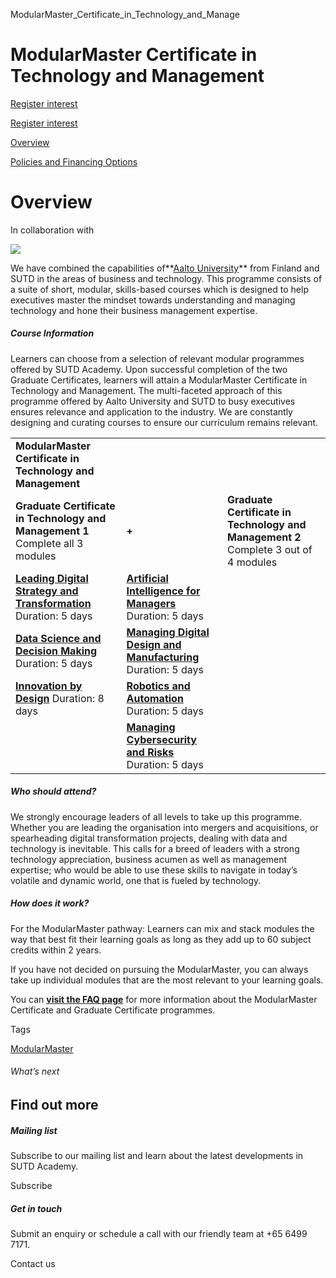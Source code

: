 ModularMaster_Certificate_in_Technology_and_Manage



ModularMaster Certificate in Technology and Management
======================================================

[Register interest](/admissions/academy/modular-master/register-your-interest-modularmaster-certificate-in-technology-and-management/)

[Register interest](/admissions/academy/modular-master/register-your-interest-modularmaster-certificate-in-technology-and-management/)

[Overview](/course/modularmaster-in-technology-and-management/#tabs)

[Policies and Financing Options](/course/modularmaster-in-technology-and-management/policies-and-financing-options/#tabs)

Overview
========

In collaboration with

[![](https://www.sutd.edu.sg/wp-content/uploads/2025/01/aee-academy_21_rgb-247_cropped-removebg-preview.png?w=174)](https://www.aaltoee.sg/programs/modular-master-in-technology-and-management?utm_source=sutd&utm_medium=logo&utm_campaign=mmtm)

We have combined the capabilities of**[Aalto University](https://www.aaltoee.sg/programs/modular-master-in-technology-and-management?utm_source=sutd&utm_medium=link&utm_campaign=mmtm)** from Finland and SUTD in the areas of business and technology. This programme consists of a suite of short, modular, skills-based courses which is designed to help executives master the mindset towards understanding and managing technology and hone their business management expertise.

##### **Course Information**

Learners can choose from a selection of relevant modular programmes offered by SUTD Academy. Upon successful completion of the two Graduate Certificates, learners will attain a ModularMaster Certificate in Technology and Management. The multi-faceted approach of this programme offered by Aalto University and SUTD to busy executives ensures relevance and application to the industry. We are constantly designing and curating courses to ensure our curriculum remains relevant.

|  |  |  |
| --- | --- | --- |
| **ModularMaster Certificate in Technology and Management** | | |
| **Graduate Certificate in Technology and Management 1**  Complete all 3 modules | **+** | **Graduate Certificate in Technology and Management 2**  Complete 3 out of 4 modules |
| **[Leading Digital Strategy and Transformation](/course/leading-digital-strategy-and-transformation/)**  Duration: 5 days | [**Artificial Intelligence for Managers**](/course/artificial-intelligence-for-managers/)  Duration: 5 days |
| **[Data Science and Decision Making](/course/data-science-and-decision-making/)**  Duration: 5 days | **[Managing Digital Design and Manufacturing](/course/managing-digital-design-and-manufacturing/)**  Duration: 5 days |
| **[Innovation by Design](/course/innovation-by-design/)**  Duration: 8 days | [**Robotics and Automation**](/course/robotics-and-automation-raa/)  Duration: 5 days |
|  | [**Managing Cybersecurity and Risks**](/course/managing-cybersecurity-and-risks/)  Duration: 5 days |

##### **Who should attend?**

We strongly encourage leaders of all levels to take up this programme. Whether you are leading the organisation into mergers and acquisitions, or spearheading digital transformation projects, dealing with data and technology is inevitable. This calls for a breed of leaders with a strong technology appreciation, business acumen as well as management expertise; who would be able to use these skills to navigate in today’s volatile and dynamic world, one that is fueled by technology.

##### **How does it work?**

For the ModularMaster pathway: Learners can mix and stack modules the way that best fit their learning goals as long as they add up to 60 subject credits within 2 years.

If you have not decided on pursuing the ModularMaster, you can always take up individual modules that are the most relevant to your learning goals.

You can **[visit the FAQ page](/admissions/academy/modular-master/faq/)** for more information about the ModularMaster Certificate and Graduate Certificate programmes.

Tags

[ModularMaster](/admissions/academy/courses-and-modules/?academy-type-course=792)

###### What’s next

Find out more
-------------

##### Mailing list

Subscribe to our mailing list and learn about the latest developments in SUTD Academy.

Subscribe

##### Get in touch

Submit an enquiry or schedule a call with our friendly team at +65 6499 7171.

Contact us

